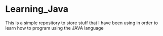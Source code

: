 # Learning_Java
This is a simple repository to store stuff that I have been using in order to learn how to program using the JAVA language
